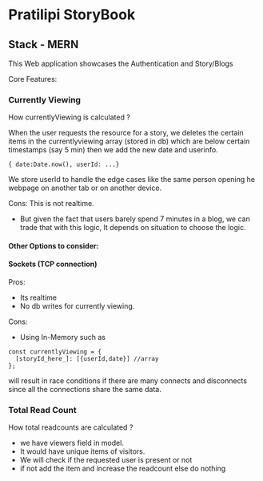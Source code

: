 # Pratilipi StoryBook

## Stack - MERN

This Web application showcases the Authentication and Story/Blogs

Core Features:
### Currently Viewing

How currentlyViewing is calculated ?

When the user requests the resource for a story,
we deletes the certain items in the currentlyviewing array (stored in db) which are below certain timestamps (say 5 min)
then we add the new date and userinfo.
```
{ date:Date.now(), userId: ...}
```

We store userId to handle the edge cases like the same person opening he webpage on another tab or on another device.

Cons:
This is not realtime.
- But given the fact that users barely spend 7 minutes
  in a blog, we can trade that with this logic, It depends on situation to choose the logic.

#### Other Options to consider:

#### Sockets (TCP connection)
Pros:

- Its realtime
- No db writes for currently viewing.

Cons:

- Using In-Memory such as

```
const currentlyViewing = {
  [storyId_here_]: [{userId,date}] //array
};
```

will result in race conditions if there are many connects and disconnects since all the connections share the same data.

### Total Read Count

How total readcounts are calculated ?

- we have viewers field in model.
- It would have unique items of visitors.
- We will check if the requested user is present or not
- if not add the item and increase the readcount else do nothing
